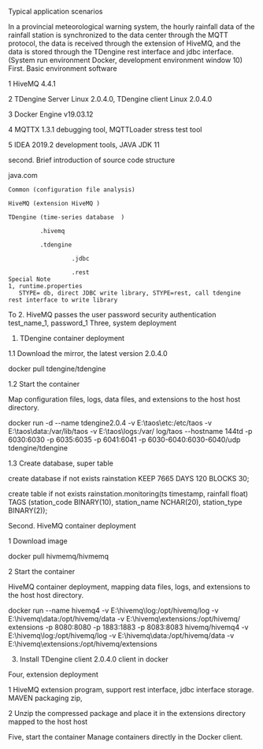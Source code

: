 Typical application scenarios

   In a provincial meteorological warning system, the hourly rainfall data of the rainfall station is synchronized to the data center through the MQTT protocol, the data is received through the extension of HiveMQ, and the data is stored through the TDengine rest interface and jdbc interface.
   (System run environment Docker, development environment window 10)
First. Basic environment software

1 HiveMQ 4.4.1

2 TDengine Server Linux 2.0.4.0, TDengine client Linux 2.0.4.0

3 Docker Engine v19.03.12

4 MQTTX 1.3.1 debugging tool, MQTTLoader stress test tool

5 IDEA 2019.2 development tools, JAVA JDK 11

second. Brief introduction of source code structure  

  java.com

    Common (configuration file analysis)
    
    HiveMQ (extension HiveMQ )
    
    TDengine (time-series database  )
    
             .hivemq
             
             .tdengine
             
                      .jdbc
                      
                      .rest
    Special Note 
    1, runtime.properties
       STYPE= db, direct JDBC write library, STYPE=rest, call tdengine rest interface to write library
To
    2. HiveMQ passes the user password security authentication test_name_1, password_1
Three, system deployment

1. TDengine container deployment

1.1 Download the mirror, the latest version 2.0.4.0

docker pull tdengine/tdengine

1.2 Start the container

Map configuration files, logs, data files, and extensions to the host host directory.

docker run -d --name tdengine2.0.4 -v E:\taos\etc:/etc/taos -v E:\taos\data:/var/lib/taos -v E:\taos\logs:/var/ log/taos --hostname 144td -p 6030:6030 -p 6035:6035 -p 6041:6041 -p 6030-6040:6030-6040/udp tdengine/tdengine

1.3 Create database, super table


create database if not exists rainstation KEEP 7665 DAYS 120 BLOCKS 30;

 
create table if not exists rainstation.monitoring(ts timestamp, rainfall float) TAGS (station_code BINARY(10), station_name NCHAR(20), station_type BINARY(2));

Second. HiveMQ container deployment

1 Download image

docker pull hivmemq/hivmemq

2 Start the container

HiveMQ container deployment, mapping data files, logs, and extensions to the host host directory.

docker run --name hivemq4 -v E:\hivemq\log:/opt/hivemq/log -v E:\hivemq\data:/opt/hivemq/data -v E:\hivemq\extensions:/opt/hivemq/ extensions -p 8080:8080 -p 1883:1883 -p 8083:8083 hivemq/hivemq4
-v E:\hivemq\log:/opt/hivemq/log -v E:\hivemq\data:/opt/hivemq/data -v E:\hivemq\extensions:/opt/hivemq/extensions

3. Install TDengine client 2.0.4.0 client in docker

Four, extension deployment

1 HiveMQ extension program, support rest interface, jdbc interface storage. MAVEN packaging zip,

2 Unzip the compressed package and place it in the extensions directory mapped to the host host


Five, start the container
    Manage containers directly in the Docker client.